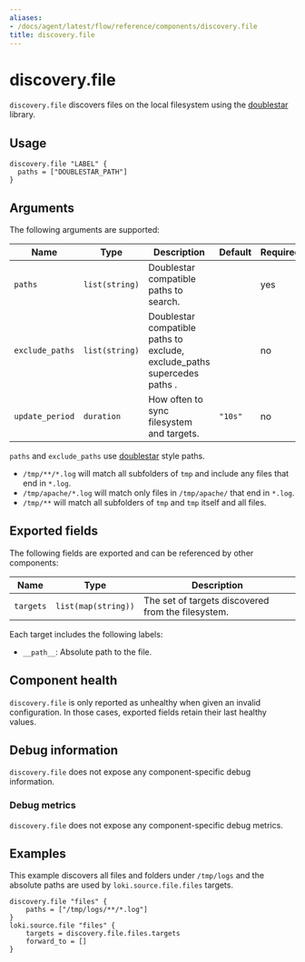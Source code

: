 ```yaml
---
aliases:
- /docs/agent/latest/flow/reference/components/discovery.file
title: discovery.file
---
```


# discovery.file

`discovery.file` discovers files on the local filesystem using the [doublestar][] library.

[doublestar]: https://github.com/bmatcuk/doublestar

## Usage

```river
discovery.file "LABEL" {
  paths = ["DOUBLESTAR_PATH"]
}
```

## Arguments

The following arguments are supported:

Name | Type           | Description                                                              | Default | Required
---- |----------------|--------------------------------------------------------------------------|-----| --------
`paths` | `list(string)` | Doublestar compatible paths to search.                                   |     | yes
`exclude_paths` | `list(string)` | Doublestar compatible paths to exclude, exclude_paths supercedes paths . |     | no
`update_period` | `duration`     | How often to sync filesystem and targets.                                | `"10s"` | no

`paths` and `exclude_paths` use [doublestar][] style paths.
* `/tmp/**/*.log` will match all subfolders of `tmp` and include any files that end in `*.log`.
* `/tmp/apache/*.log` will match only files in `/tmp/apache/` that end in `*.log`.
* `/tmp/**` will match all subfolders of `tmp` and `tmp` itself and all files.


## Exported fields

The following fields are exported and can be referenced by other components:

Name | Type | Description
---- | ---- | -----------
`targets` | `list(map(string))` | The set of targets discovered from the filesystem.

Each target includes the following labels:

* `__path__`: Absolute path to the file.

## Component health

`discovery.file` is only reported as unhealthy when given an invalid
configuration. In those cases, exported fields retain their last healthy
values.

## Debug information

`discovery.file` does not expose any component-specific debug information.

### Debug metrics

`discovery.file` does not expose any component-specific debug metrics.

## Examples

This example discovers all files and folders under `/tmp/logs` and the absolute paths are 
used by `loki.source.file.files` targets.

```river
discovery.file "files" {
    paths = ["/tmp/logs/**/*.log"]
}
loki.source.file "files" {
    targets = discovery.file.files.targets
    forward_to = []
}
```